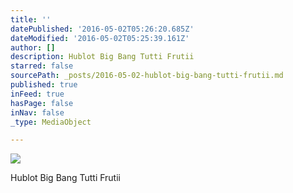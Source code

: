 ```yaml
---
title: ''
datePublished: '2016-05-02T05:26:20.685Z'
dateModified: '2016-05-02T05:25:39.161Z'
author: []
description: Hublot Big Bang Tutti Frutii
starred: false
sourcePath: _posts/2016-05-02-hublot-big-bang-tutti-frutii.md
published: true
inFeed: true
hasPage: false
inNav: false
_type: MediaObject

---
```

![](https://the-grid-user-content.s3-us-west-2.amazonaws.com/d6b1239d-632b-403c-8780-9caba6d8df84.jpg)

Hublot Big Bang Tutti Frutii